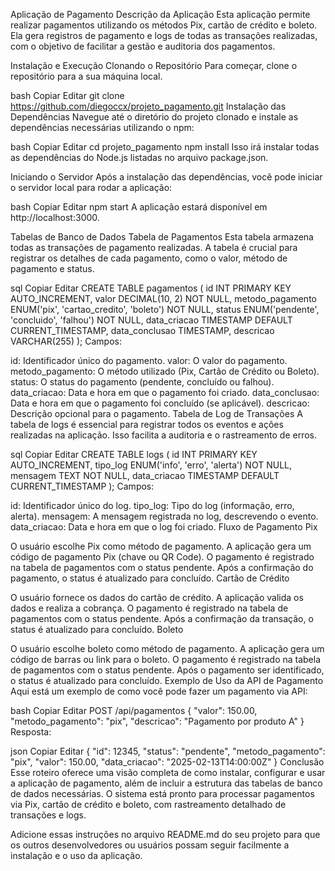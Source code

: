 Aplicação de Pagamento
Descrição da Aplicação
Esta aplicação permite realizar pagamentos utilizando os métodos Pix, cartão de crédito e boleto. Ela gera registros de pagamento e logs de todas as transações realizadas, com o objetivo de facilitar a gestão e auditoria dos pagamentos.

Instalação e Execução
Clonando o Repositório Para começar, clone o repositório para a sua máquina local.

bash
Copiar
Editar
git clone https://github.com/diegoccx/projeto_pagamento.git
Instalação das Dependências Navegue até o diretório do projeto clonado e instale as dependências necessárias utilizando o npm:

bash
Copiar
Editar
cd projeto_pagamento
npm install
Isso irá instalar todas as dependências do Node.js listadas no arquivo package.json.

Iniciando o Servidor Após a instalação das dependências, você pode iniciar o servidor local para rodar a aplicação:

bash
Copiar
Editar
npm start
A aplicação estará disponível em http://localhost:3000.

Tabelas de Banco de Dados
Tabela de Pagamentos
Esta tabela armazena todas as transações de pagamento realizadas. A tabela é crucial para registrar os detalhes de cada pagamento, como o valor, método de pagamento e status.

sql
Copiar
Editar
CREATE TABLE pagamentos (
    id INT PRIMARY KEY AUTO_INCREMENT,
    valor DECIMAL(10, 2) NOT NULL,
    metodo_pagamento ENUM('pix', 'cartao_credito', 'boleto') NOT NULL,
    status ENUM('pendente', 'concluido', 'falhou') NOT NULL,
    data_criacao TIMESTAMP DEFAULT CURRENT_TIMESTAMP,
    data_conclusao TIMESTAMP,
    descricao VARCHAR(255)
);
Campos:

id: Identificador único do pagamento.
valor: O valor do pagamento.
metodo_pagamento: O método utilizado (Pix, Cartão de Crédito ou Boleto).
status: O status do pagamento (pendente, concluído ou falhou).
data_criacao: Data e hora em que o pagamento foi criado.
data_conclusao: Data e hora em que o pagamento foi concluído (se aplicável).
descricao: Descrição opcional para o pagamento.
Tabela de Log de Transações
A tabela de logs é essencial para registrar todos os eventos e ações realizadas na aplicação. Isso facilita a auditoria e o rastreamento de erros.

sql
Copiar
Editar
CREATE TABLE logs (
    id INT PRIMARY KEY AUTO_INCREMENT,
    tipo_log ENUM('info', 'erro', 'alerta') NOT NULL,
    mensagem TEXT NOT NULL,
    data_criacao TIMESTAMP DEFAULT CURRENT_TIMESTAMP
);
Campos:

id: Identificador único do log.
tipo_log: Tipo do log (informação, erro, alerta).
mensagem: A mensagem registrada no log, descrevendo o evento.
data_criacao: Data e hora em que o log foi criado.
Fluxo de Pagamento
Pix

O usuário escolhe Pix como método de pagamento.
A aplicação gera um código de pagamento Pix (chave ou QR Code).
O pagamento é registrado na tabela de pagamentos com o status pendente.
Após a confirmação do pagamento, o status é atualizado para concluído.
Cartão de Crédito

O usuário fornece os dados do cartão de crédito.
A aplicação valida os dados e realiza a cobrança.
O pagamento é registrado na tabela de pagamentos com o status pendente.
Após a confirmação da transação, o status é atualizado para concluído.
Boleto

O usuário escolhe boleto como método de pagamento.
A aplicação gera um código de barras ou link para o boleto.
O pagamento é registrado na tabela de pagamentos com o status pendente.
Após o pagamento ser identificado, o status é atualizado para concluído.
Exemplo de Uso da API de Pagamento
Aqui está um exemplo de como você pode fazer um pagamento via API:

bash
Copiar
Editar
POST /api/pagamentos
{
    "valor": 150.00,
    "metodo_pagamento": "pix",
    "descricao": "Pagamento por produto A"
}
Resposta:

json
Copiar
Editar
{
    "id": 12345,
    "status": "pendente",
    "metodo_pagamento": "pix",
    "valor": 150.00,
    "data_criacao": "2025-02-13T14:00:00Z"
}
Conclusão
Esse roteiro oferece uma visão completa de como instalar, configurar e usar a aplicação de pagamento, além de incluir a estrutura das tabelas de banco de dados necessárias. O sistema está pronto para processar pagamentos via Pix, cartão de crédito e boleto, com rastreamento detalhado de transações e logs.

Adicione essas instruções no arquivo README.md do seu projeto para que os outros desenvolvedores ou usuários possam seguir facilmente a instalação e o uso da aplicação.